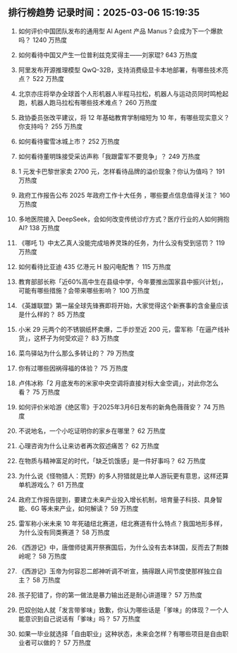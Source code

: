 
## 排行榜趋势 记录时间：2025-03-06 15:19:35
  
  1. 如何评价中国团队发布的通用型 AI Agent 产品 Manus？会成为下一个爆款吗？ 1240 万热度
    
  2. 如何看待中国又产生一位普利兹克奖得主——刘家琨? 643 万热度
    
  3. 阿里发布开源推理模型 QwQ-32B，支持消费级显卡本地部署，有哪些技术亮点？ 522 万热度
    
  4. 北京亦庄将举办全球首个人形机器人半程马拉松，机器人与运动员同时鸣枪起跑，机器人跑马拉松有哪些技术难点？ 260 万热度
    
  5. 政协委员张改平建议，将 12 年基础教育学制缩短为 10 年，有哪些现实意义？你支持吗？ 255 万热度
    
  6. 如何看待蜜雪冰城上市？ 252 万热度
    
  7. 如何看待董明珠接受采访声称「我跟雷军不要竞争」？ 249 万热度
    
  8. 1 元发卡巴黎世家卖 2700 元，怎样看待品牌的溢价现象？你认为值吗？ 191 万热度
    
  9. 政府工作报告公布 2025 年政府工作十大任务 ，哪些要点信息值得关注？ 160 万热度
    
  10. 多地医院接入 DeepSeek，会如何改变传统诊疗方式？医疗行业的人如何拥抱 AI? 138 万热度
    
  11. 《哪吒 1》中太乙真人没能完成培养灵珠的任务，为什么没有受到惩罚？ 119 万热度
    
  12. 如何看待比亚迪 435 亿港元 H 股闪电配售？ 115 万热度
    
  13. 教育部部长称「近60%高中生在县级中学，今年要推出国家县中振兴计划」，可能有哪些措施？会带来哪些影响？ 100 万热度
    
  14. 《英雄联盟》第一届全球先锋赛即将开始，大家觉得这个新赛事的含金量应该是什么样的？ 85 万热度
    
  15. 小米 29 元两个的不锈钢纸杯卖爆，二手炒至近 200 元，雷军称「在逼产线补货」，这杯子为何受欢迎？ 83 万热度
    
  16. 菜鸟驿站为什么那么多转让的？ 79 万热度
    
  17. 你有过哪些因祸得福的体验？ 75 万热度
    
  18. 卢伟冰称「2 月底发布的米家中央空调将直接对标大金空调」，对此你怎么看？ 75 万热度
    
  19. 如何评价米哈游《绝区零》于2025年3月6日发布的新角色薇薇安？ 74 万热度
    
  20. 不说地名，一个小吃证明你的家乡在哪里？ 62 万热度
    
  21. 心理咨询为什么让来访者再次叙述痛苦？ 62 万热度
    
  22. 在物质与精神富足的时代，「缺乏饥饿感」是一件好事吗？ 62 万热度
    
  23. 为什么说《怪物猎人：荒野》的多人狩猎就是比单人游玩更有意思，这样还算单机游戏么？ 61 万热度
    
  24. 政府工作报告提到，要建立未来产业投入增长机制，培育量子科技、具身智能、6G 等未来产业，如何解读？ 59 万热度
    
  25. 雷军称小米未来 10 年死磕纽北赛道，纽北赛道有什么特点？我国地形多样，为什么没有同类赛道？ 58 万热度
    
  26. 《西游记》中，唐僧师徒离开祭赛国后，为什么没有去本钵国，反而去了荆棘岭呢？ 58 万热度
    
  27. 《西游记》玉帝为何容忍二郎神听调不听宣，搞得跟人间节度使那样独立自主？ 58 万热度
    
  28. 孩子犯错了，你的第一做法是暴力输出还是耐心讲道理？ 57 万热度
    
  29. 巴奴创始人就「发言带爹味」致歉，你认为哪些话是「爹味」的体现？一个人能意识到自己说话有「爹味」吗？ 57 万热度
    
  30. 如果一毕业就选择「自由职业」这种状态，未来会怎样？有哪些项目是自由职业者可以做的？ 57 万热度
    